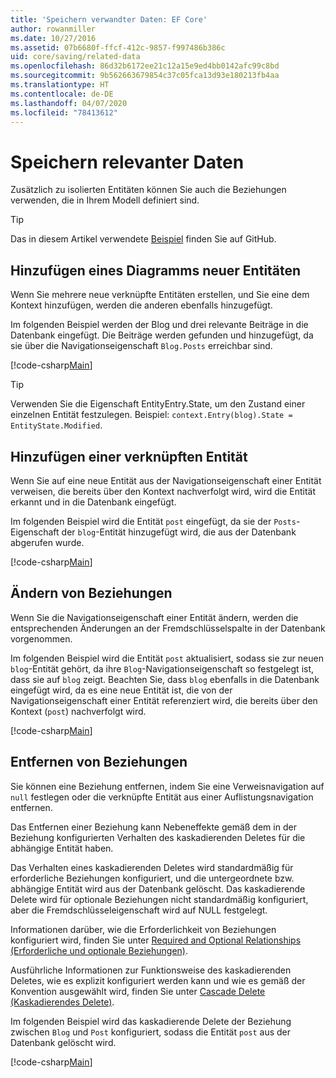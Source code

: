 ```yaml
---
title: 'Speichern verwandter Daten: EF Core'
author: rowanmiller
ms.date: 10/27/2016
ms.assetid: 07b6680f-ffcf-412c-9857-f997486b386c
uid: core/saving/related-data
ms.openlocfilehash: 86d32b6172ee21c12a15e9ed4bb0142afc99c8bd
ms.sourcegitcommit: 9b562663679854c37c05fca13d93e180213fb4aa
ms.translationtype: HT
ms.contentlocale: de-DE
ms.lasthandoff: 04/07/2020
ms.locfileid: "78413612"
---
```

# <a name="saving-related-data"></a>Speichern relevanter Daten

Zusätzlich zu isolierten Entitäten können Sie auch die Beziehungen verwenden, die in Ihrem Modell definiert sind.

> [!TIP]  
> Das in diesem Artikel verwendete [Beispiel](https://github.com/dotnet/EntityFramework.Docs/tree/master/samples/core/Saving/RelatedData/) finden Sie auf GitHub.

## <a name="adding-a-graph-of-new-entities"></a>Hinzufügen eines Diagramms neuer Entitäten

Wenn Sie mehrere neue verknüpfte Entitäten erstellen, und Sie eine dem Kontext hinzufügen, werden die anderen ebenfalls hinzugefügt.

Im folgenden Beispiel werden der Blog und drei relevante Beiträge in die Datenbank eingefügt. Die Beiträge werden gefunden und hinzugefügt, da sie über die Navigationseigenschaft `Blog.Posts` erreichbar sind.

[!code-csharp[Main](../../../samples/core/Saving/RelatedData/Sample.cs#AddingGraphOfEntities)]

> [!TIP]  
> Verwenden Sie die Eigenschaft EntityEntry.State, um den Zustand einer einzelnen Entität festzulegen. Beispiel: `context.Entry(blog).State = EntityState.Modified`.

## <a name="adding-a-related-entity"></a>Hinzufügen einer verknüpften Entität

Wenn Sie auf eine neue Entität aus der Navigationseigenschaft einer Entität verweisen, die bereits über den Kontext nachverfolgt wird, wird die Entität erkannt und in die Datenbank eingefügt.

Im folgenden Beispiel wird die Entität `post` eingefügt, da sie der `Posts`-Eigenschaft der `blog`-Entität hinzugefügt wird, die aus der Datenbank abgerufen wurde.

[!code-csharp[Main](../../../samples/core/Saving/RelatedData/Sample.cs#AddingRelatedEntity)]

## <a name="changing-relationships"></a>Ändern von Beziehungen

Wenn Sie die Navigationseigenschaft einer Entität ändern, werden die entsprechenden Änderungen an der Fremdschlüsselspalte in der Datenbank vorgenommen.

Im folgenden Beispiel wird die Entität `post` aktualisiert, sodass sie zur neuen `blog`-Entität gehört, da ihre `Blog`-Navigationseigenschaft so festgelegt ist, dass sie auf `blog` zeigt. Beachten Sie, dass `blog` ebenfalls in die Datenbank eingefügt wird, da es eine neue Entität ist, die von der Navigationseigenschaft einer Entität referenziert wird, die bereits über den Kontext (`post`) nachverfolgt wird.

[!code-csharp[Main](../../../samples/core/Saving/RelatedData/Sample.cs#ChangingRelationships)]

## <a name="removing-relationships"></a>Entfernen von Beziehungen

Sie können eine Beziehung entfernen, indem Sie eine Verweisnavigation auf `null` festlegen oder die verknüpfte Entität aus einer Auflistungsnavigation entfernen.

Das Entfernen einer Beziehung kann Nebeneffekte gemäß dem in der Beziehung konfigurierten Verhalten des kaskadierenden Deletes für die abhängige Entität haben.

Das Verhalten eines kaskadierenden Deletes wird standardmäßig für erforderliche Beziehungen konfiguriert, und die untergeordnete bzw. abhängige Entität wird aus der Datenbank gelöscht. Das kaskadierende Delete wird für optionale Beziehungen nicht standardmäßig konfiguriert, aber die Fremdschlüsseleigenschaft wird auf NULL festgelegt.

Informationen darüber, wie die Erforderlichkeit von Beziehungen konfiguriert wird, finden Sie unter [Required and Optional Relationships (Erforderliche und optionale Beziehungen)](../modeling/relationships.md#required-and-optional-relationships).

Ausführliche Informationen zur Funktionsweise des kaskadierenden Deletes, wie es explizit konfiguriert werden kann und wie es gemäß der Konvention ausgewählt wird, finden Sie unter [Cascade Delete (Kaskadierendes Delete)](cascade-delete.md).

Im folgenden Beispiel wird das kaskadierende Delete der Beziehung zwischen `Blog` und `Post` konfiguriert, sodass die Entität `post` aus der Datenbank gelöscht wird.

[!code-csharp[Main](../../../samples/core/Saving/RelatedData/Sample.cs#RemovingRelationships)]
